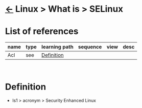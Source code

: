 # [&larr;][Repo_Readme] Linux > What is > SELinux

[//]: #(Reference)
[Repo_Readme]:    ../list/object_list.md


[Acl_Whatis]:  ../whatis/acl_whatis.md


# List of references

|name|type|learning path|sequence|view|desc|
|-|-|-|-|-|-|
|Acl|see|[Definition][Acl_Whatis]|
<br>

# Definition

- Is1 > acronym > Security Enhanced Linux
